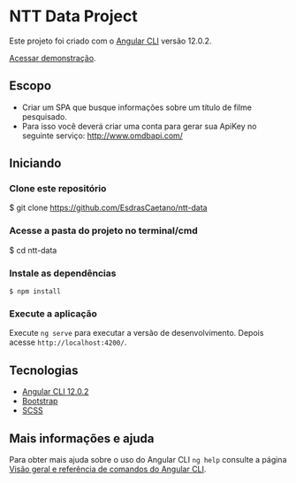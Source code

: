 # NTT Data Project

Este projeto foi criado com o [Angular CLI](https://github.com/angular/angular-cli) versão 12.0.2.



 [Acessar demonstração](https://nttdata-proj.netlify.app/).


## Escopo
- Criar um SPA que busque informações sobre um título de filme pesquisado.
- Para isso você deverá criar uma conta para gerar sua ApiKey no seguinte serviço:
http://www.omdbapi.com/



## Iniciando

### Clone este repositório
$ git clone <https://github.com/EsdrasCaetano/ntt-data>

### Acesse a pasta do projeto no terminal/cmd
$ cd ntt-data



### Instale as dependências
`$ npm install`
</br>



### Execute a aplicação 
Execute `ng serve` para executar a versão de desenvolvimento. Depois acesse `http://localhost:4200/`.


## Tecnologias

- [Angular CLI 12.0.2](https://angular.io/)
- [Bootstrap](https://getbootstrap.com/)
- [SCSS](https://sass-lang.com/)



## Mais informações e ajuda
Para obter mais ajuda sobre o uso do Angular CLI `ng help` consulte a página [Visão geral e referência de comandos do Angular CLI](https://angular.io/cli).
